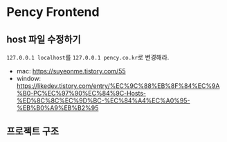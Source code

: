 # Pency Frontend

## host 파일 수정하기

`127.0.0.1 localhost`를 `127.0.0.1 pency.co.kr`로 변경해라.

- mac: https://suyeonme.tistory.com/55
- window: https://likedev.tistory.com/entry/%EC%9C%88%EB%8F%84%EC%9A%B0-PC%EC%97%90%EC%84%9C-Hosts-%ED%8C%8C%EC%9D%BC-%EC%84%A4%EC%A0%95-%EB%B0%A9%EB%B2%95

## 프로젝트 구조
